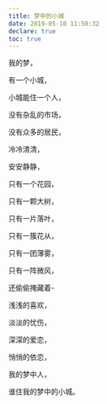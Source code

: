 ```yaml
---
title: 梦中的小城
date: 2019-05-10 11:50:32
declare: true
toc: true
---
```

我的梦，

有一个小城，

小城能住一个人，

没有杂乱的市场，

没有众多的居民，

<!--more-->

冷冷清清，

安安静静，

只有一个花园，

只有一颗大树，

只有一片落叶，

只有一簇花从，

只有一团薄雾，

只有一阵微风，

还偷偷掩藏着-

浅浅的喜欢，

淡淡的忧伤，

深深的爱恋，

悄悄的依恋，

我的梦中人，

谁住我的梦中的小城。